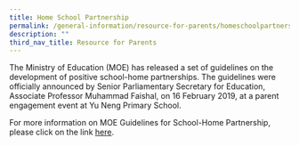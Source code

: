 ```yaml
---
title: Home School Partnership
permalink: /general-information/resource-for-parents/homeschoolpartnership/
description: ""
third_nav_title: Resource for Parents
---
```

The Ministry of Education (MOE) has released a set of guidelines on the development of positive school-home partnerships. The guidelines were officially announced by Senior Parliamentary Secretary for Education, Associate Professor Muhammad Faishal, on 16 February 2019, at a parent engagement event at Yu Neng Primary School.

For more information on MOE Guidelines for School-Home Partnership, please click on the link [here](/files/Resource%20for%20Parents/Home%20School%20Partnership/guidelines-for-school-home-partnership.pdf).